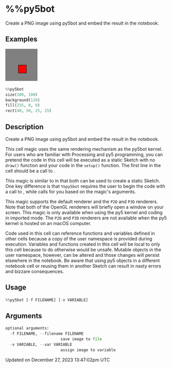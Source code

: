 # %%py5bot

Create a PNG image using py5bot and embed the result in the notebook.

## Examples

<div class="example-table">

<div class="example-row"><div class="example-cell-image">

![example picture for %%py5bot](/images/reference/Py5Magics_py5bot_0.png)

</div><div class="example-cell-code">

```python
%%py5bot
size(100, 100)
background(128)
fill(255, 0, 0)
rect(40, 50, 25, 25)
```

</div></div>

</div>

## Description

Create a PNG image using py5bot and embed the result in the notebook.

This cell magic uses the same rendering mechanism as the py5bot kernel. For users who are familiar with Processing and py5 programming, you can pretend the code in this cell will be executed as a static Sketch with no `draw()` function and your code in the `setup()` function. The first line in the cell should be a call to [](sketch_size).

This magic is similar to [](py5magics_py5draw) in that both can be used to create a static Sketch. One key difference is that `%%py5bot` requires the user to begin the code with a call to [](sketch_size), while [](py5magics_py5draw) calls [](sketch_size) for you based on the magic's arguments. 

This magic supports the default renderer and the `P2D` and `P3D` renderers. Note that both of the OpenGL renderers will briefly open a window on your screen. This magic is only available when using the py5 kernel and coding in imported mode. The `P2D` and `P3D` renderers are not available when the py5 kernel is hosted on an macOS computer.

Code used in this cell can reference functions and variables defined in other cells because a copy of the user namespace is provided during execution. Variables and functions created in this cell will be local to only this cell because to do otherwise would be unsafe. Mutable objects in the user namespace, however, can be altered and those changes will persist elsewhere in the notebook. Be aware that using py5 objects in a different notebook cell or reusing them in another Sketch can result in nasty errors and bizzare consequences.

## Usage

```python
%%py5bot [-f FILENAME] [-v VARIABLE]
```

## Arguments

```python
optional arguments:
  -f FILENAME, --filename FILENAME
                        save image to file
  -v VARIABLE, --var VARIABLE
                        assign image to variable
```

Updated on December 27, 2023 13:47:02pm UTC
